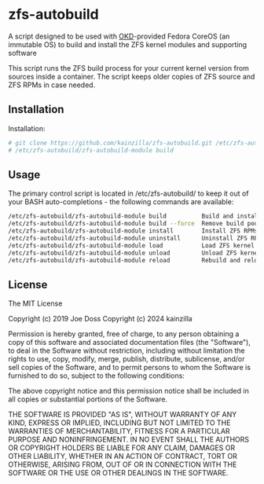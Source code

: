 # zfs-autobuild

A script designed to be used with [OKD](https://www.okd.io/)-provided Fedora CoreOS (an immutable OS) to build and install the ZFS kernel modules and supporting software

This script runs the ZFS build process for your current kernel version from sources inside a container. The script keeps older copies of ZFS source and ZFS RPMs in case needed.

## Installation

Installation:

```bash
# git clone https://github.com/kainzilla/zfs-autobuild.git /etc/zfs-autobuild
# /etc/zfs-autobuild/zfs-autobuild-module build
```

## Usage

The primary control script is located in /etc/zfs-autobuild/ to keep it out of your BASH auto-completions - the following commands are available:

```bash
/etc/zfs-autobuild/zfs-autobuild-module build          Build and install ZFS.
/etc/zfs-autobuild/zfs-autobuild-module build --force  Remove build pod, source, and RPMs before rebuilding.
/etc/zfs-autobuild/zfs-autobuild-module install        Install ZFS RPMs with rpm-ostree.
/etc/zfs-autobuild/zfs-autobuild-module uninstall      Uninstall ZFS RPMs with rpm-ostree.
/etc/zfs-autobuild/zfs-autobuild-module load           Load ZFS kernel module.
/etc/zfs-autobuild/zfs-autobuild-module unload         Unload ZFS kernel module.
/etc/zfs-autobuild/zfs-autobuild-module reload         Rebuild and reload ZFS module.
```

## License

The MIT License

Copyright (c) 2019 Joe Doss
Copyright (c) 2024 kainzilla

Permission is hereby granted, free of charge, to any person obtaining a copy
of this software and associated documentation files (the "Software"), to deal
in the Software without restriction, including without limitation the rights
to use, copy, modify, merge, publish, distribute, sublicense, and/or sell
copies of the Software, and to permit persons to whom the Software is
furnished to do so, subject to the following conditions:

The above copyright notice and this permission notice shall be included in
all copies or substantial portions of the Software.

THE SOFTWARE IS PROVIDED "AS IS", WITHOUT WARRANTY OF ANY KIND, EXPRESS OR
IMPLIED, INCLUDING BUT NOT LIMITED TO THE WARRANTIES OF MERCHANTABILITY,
FITNESS FOR A PARTICULAR PURPOSE AND NONINFRINGEMENT. IN NO EVENT SHALL THE
AUTHORS OR COPYRIGHT HOLDERS BE LIABLE FOR ANY CLAIM, DAMAGES OR OTHER
LIABILITY, WHETHER IN AN ACTION OF CONTRACT, TORT OR OTHERWISE, ARISING FROM,
OUT OF OR IN CONNECTION WITH THE SOFTWARE OR THE USE OR OTHER DEALINGS IN
THE SOFTWARE.
